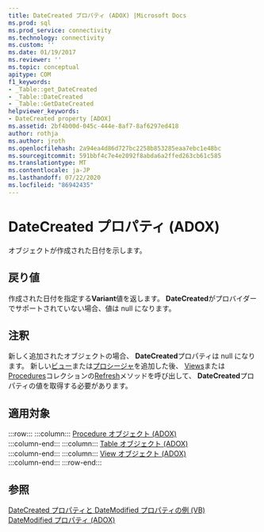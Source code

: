 ```yaml
---
title: DateCreated プロパティ (ADOX) |Microsoft Docs
ms.prod: sql
ms.prod_service: connectivity
ms.technology: connectivity
ms.custom: ''
ms.date: 01/19/2017
ms.reviewer: ''
ms.topic: conceptual
apitype: COM
f1_keywords:
- _Table::get_DateCreated
- _Table::DateCreated
- _Table::GetDateCreated
helpviewer_keywords:
- DateCreated property [ADOX]
ms.assetid: 2bf4b00d-045c-444e-8af7-8af6297ed418
author: rothja
ms.author: jroth
ms.openlocfilehash: 2a94ea4d86d727bc2258b853285eaa7ebc1e48bc
ms.sourcegitcommit: 591bbf4c7e4e2092f8abda6a2ffed263cb61c585
ms.translationtype: MT
ms.contentlocale: ja-JP
ms.lasthandoff: 07/22/2020
ms.locfileid: "86942435"
---
```

# <a name="datecreated-property-adox"></a>DateCreated プロパティ (ADOX)
オブジェクトが作成された日付を示します。  
  
## <a name="return-values"></a>戻り値  
 作成された日付を指定する**Variant**値を返します。 **DateCreated**がプロバイダーでサポートされていない場合、値は null になります。  
  
## <a name="remarks"></a>注釈  
 新しく追加されたオブジェクトの場合、 **DateCreated**プロパティは null になります。 新しい[ビュー](../../../ado/reference/adox-api/view-object-adox.md)または[プロシージャ](../../../ado/reference/adox-api/procedure-object-adox.md)を追加した後、 [Views](../../../ado/reference/adox-api/views-collection-adox.md)または[Procedures](../../../ado/reference/adox-api/procedures-collection-adox.md)コレクションの[Refresh](../../../ado/reference/ado-api/refresh-method-ado.md)メソッドを呼び出して、 **DateCreated**プロパティの値を取得する必要があります。  
  
## <a name="applies-to"></a>適用対象  

:::row:::
    :::column:::
        [Procedure オブジェクト (ADOX)](../../../ado/reference/adox-api/procedure-object-adox.md)  
    :::column-end:::
    :::column:::
        [Table オブジェクト (ADOX)](../../../ado/reference/adox-api/table-object-adox.md)  
    :::column-end:::
    :::column:::
        [View オブジェクト (ADOX)](../../../ado/reference/adox-api/view-object-adox.md)  
    :::column-end:::
:::row-end:::

## <a name="see-also"></a>参照  
 [DateCreated プロパティと DateModified プロパティの例 (VB)](../../../ado/reference/adox-api/datecreated-and-datemodified-properties-example-vb.md)   
 [DateModified プロパティ (ADOX)](../../../ado/reference/adox-api/datemodified-property-adox.md)
